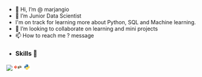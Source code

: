 - 👋 Hi, I’m @ marjangio
- 👀 I’m  Junior Data Scientist
- I'm on track for learning more about Python, SQL and Machine learning.
- 💞️ I’m looking to collaborate on learning and mini projects
- 📫 How to reach me ?  message
- ###  Skills :muscle:
<!-- <img src="https://img.shields.io/badge/python%20-%2314354C.svg?&style=for-the-badge&logo=python&logoColor=white"/> 
<img src="https://img.shields.io/badge/git%20-%23F05033.svg?&style=for-the-badge&logo=git&logoColor=white"/>    -->
<code><img height="20" src="https://decatec.de/wp-content/uploads/2021/06/PostgreSQL_Logo.png"></code>
<code><img height="20" src="https://raw.githubusercontent.com/github/explore/80688e429a7d4ef2fca1e82350fe8e3517d3494d/topics/git/git.png"></code>
<code><img height="20" src="https://raw.githubusercontent.com/github/explore/80688e429a7d4ef2fca1e82350fe8e3517d3494d/topics/python/python.png"></code>
<br />
<!--  <p align="left"> <img src="https://komarev.com/ghpvc/?username=abdou240" alt="abdou240" /> </p> -->
<!-- [![Abdou's github stats](https://github-readme-stats.vercel.app/api?username=abdou240&hide=stars,issues&count_private=true&show_icons=true&theme=tokyonight)](https://github.com/zahraboukthir/github-readme-stats) <br /> -->

<!---
marjangio/marjangio is a ✨ special ✨ repository because its `README.md` (this file) appears on your GitHub profile.
You can click the Preview link to take a look at your changes.
--->
